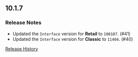 ## 10.1.7

### Release Notes

- Updated the `Interface` version for **Retail** to `100107`. (#41)
- Updated the `Interface` version for **Classic** to `11404`. (#40)

[Release History](https://github.com/SFX-WoW/Masque_Serenity/wiki/History)
